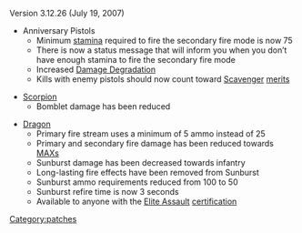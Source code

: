 Version 3.12.26 (July 19, 2007)

- Anniversary Pistols
  - Minimum [stamina](Stamina.md) required to fire the
    secondary fire mode is now 75
  - There is now a status message that will inform you when you
    don’t have enough stamina to fire the secondary fire mode
  - Increased [Damage Degradation](../Damage_Degradation.md)
  - Kills with enemy pistols should now count toward
    [Scavenger](../Scavenger.md) [merits](Merit_Commendations.md)

<!-- -->

- [Scorpion](../Scorpion.md)
  - Bomblet damage has been reduced

<!-- -->

- [Dragon](../Dragon.md)
  - Primary fire stream uses a minimum of 5 ammo instead of 25
  - Primary and secondary fire damage has been reduced towards
    [MAXs](../MAX.md)
  - Sunburst damage has been decreased towards infantry
  - Long-lasting fire effects have been removed from Sunburst
  - Sunburst ammo requirements reduced from 100 to 50
  - Sunburst refire time is now 3 seconds
  - Available to anyone with the [Elite
    Assault](../Elite_Assault.md)
    [certification](Certification.md)

[Category:patches](Category:patches.md)
